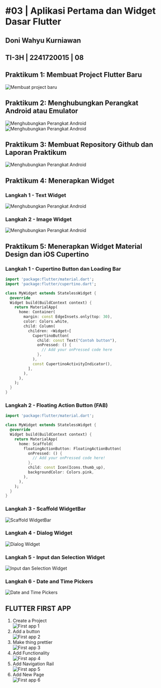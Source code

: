 # #03 | Aplikasi Pertama dan Widget Dasar Flutter

## Doni Wahyu Kurniawan

## TI-3H | 2241720015 | 08

## Praktikum 1: Membuat Project Flutter Baru

![Membuat project baru](../week-5/docs/1.1.png)

## Praktikum 2: Menghubungkan Perangkat Android atau Emulator

![Menghubungkan Perangkat Android](../week-5/docs/2.1.png)\
![Menghubungkan Perangkat Android](../week-5/docs/2.2.jpeg)

## Praktikum 3: Membuat Repository Github dan Laporan Praktikum

![Menghubungkan Perangkat Android](../week-5/docs/3.1.png)

## Praktikum 4: Menerapkan Widget

### Langkah 1 - Text Widget

![Menghubungkan Perangkat Android](../week-5/docs/4.1.png)

### Langkah 2 - Image Widget

![Menghubungkan Perangkat Android](../week-5/docs/4.2.png)

## Praktikum 5: Menerapkan Widget Material Design dan iOS Cupertino

### Langkah 1 - Cupertino Button dan Loading Bar

```dart
import 'package:flutter/material.dart';
import 'package:flutter/cupertino.dart';

class MyWidget extends StatelessWidget {
  @override
  Widget build(BuildContext context) {
    return MaterialApp(
      home: Container(
        margin: const EdgeInsets.only(top: 30),
        color: Colors.white,
        child: Column(
          children: <Widget>[
            CupertinoButton(
              child: const Text("Contoh button"),
              onPressed: () {
                // Add your onPressed code here
              },
            ),
            const CupertinoActivityIndicator(),
          ],
        ),
      ),
    );
  }
}
```

### Langkah 2 - Floating Action Button (FAB)

```dart
import 'package:flutter/material.dart';

class MyWidget extends StatelessWidget {
  @override
  Widget build(BuildContext context) {
    return MaterialApp(
      home: Scaffold(
        floatingActionButton: FloatingActionButton(
          onPressed: () {
            // Add your onPressed code here!
          },
          child: const Icon(Icons.thumb_up),
          backgroundColor: Colors.pink,
        ),
      ),
    );
  }
}
```

### Langkah 3 - Scaffold WidgetBar

![Scaffold WidgetBar](../week-5/docs/4.3.2.gif)

### Langkah 4 - Dialog Widget

![Dialog Widget](../week-5/docs/4.4.2.gif)

### Langkah 5 - Input dan Selection Widget

![Input dan Selection Widget](../week-5/docs/4.5.2.gif)

### Langkah 6 - Date and Time Pickers

![Date and Time Pickers](../week-5/docs/4.6.2.gif)

## FLUTTER FIRST APP

1. Create a Project\
  ![First app 1](../week-5/docs/5.1.png)
2. Add a button\
  ![First app 2](../week-5/docs/5.2.gif)
3. Make thing prettier\
  ![First app 3](../week-5/docs/5.3.gif)
4. Add Functionality\
  ![First app 4](../week-5/docs/5.4.gif)
5. Add Navigation Rail\
  ![First app 5](../week-5/docs/5.5.gif)
6. Add New Page\
  ![First app 6](../week-5/docs/5.6.gif)
